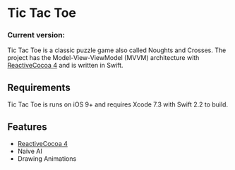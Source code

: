Tic Tac Toe
=========
### Current version:
Tic Tac Toe is a classic puzzle game also called Noughts and Crosses. The project has the Model-View-ViewModel (MVVM) architecture with [ReactiveCocoa 4][reactive-cocoa] and is written in Swift.

[reactive-cocoa]: https://github.com/ReactiveCocoa/ReactiveCocoa

Requirements
------------
Tic Tac Toe is runs on iOS 9+ and requires Xcode 7.3 with Swift 2.2 to build.

Features
------------
* [ReactiveCocoa 4][reactive-cocoa]
* Naive AI
* Drawing Animations

